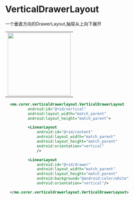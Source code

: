 # VerticalDrawerLayout
一个垂直方向的DrawerLayout,抽屉从上向下展开
<table sytle="border: 0px;">
<tr>
<td><img width="200px" src="https://github.com/corerzhang/VerticalDrawerLayout/raw/master/screenshots/demo.gif" /></td>
</tr>
</table>

```xml  
  <me.corer.verticaldrawerlayout.VerticalDrawerLayout
          android:id="@+id/vertical"
          android:layout_width="match_parent"
          android:layout_height="match_parent">

          <LinearLayout
              android:id="@+id/content"
              android:layout_width="match_parent"
              android:layout_height="match_parent"
              android:orientation="vertical"
              />

          <LinearLayout
              android:id="@+id/drawer"
              android:layout_width="match_parent"
              android:layout_height="match_parent"
              android:background="@android:color/white"
              android:orientation="vertical"/>

  </me.corer.verticaldrawerlayout.VerticalDrawerLayout>
```




